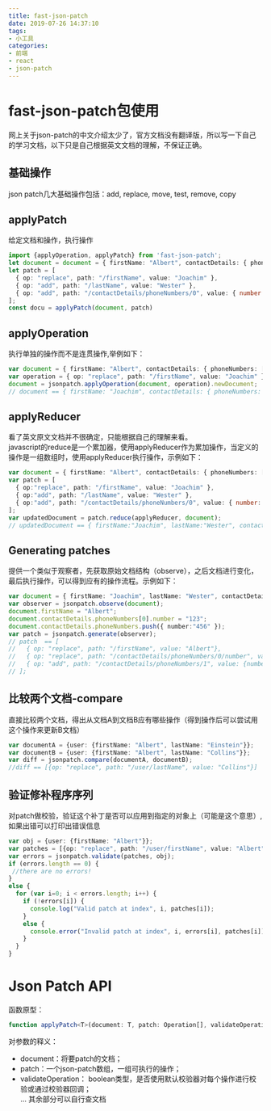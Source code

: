 ```yaml
---
title: fast-json-patch
date: 2019-07-26 14:37:10
tags: 
- 小工具
categories: 
- 前端
- react
- json-patch
---
```

# fast-json-patch包使用
网上关于json-patch的中文介绍太少了，官方文档没有翻译版，所以写一下自己的学习文档，以下只是自己根据英文文档的理解，不保证正确。
## 基础操作
json patch几大基础操作包括：add, replace, move, test, remove, copy
## applyPatch
给定文档和操作，执行操作
```typescript
import {applyOperation, applyPatch} from 'fast-json-patch';
let document = document = { firstName: "Albert", contactDetails: { phoneNumbers: [] } };
let patch = [
  { op: "replace", path: "/firstName", value: "Joachim" },
  { op: "add", path: "/lastName", value: "Wester" },
  { op: "add", path: "/contactDetails/phoneNumbers/0", value: { number: "555-123" }  }
];
const docu = applyPatch(document, patch)
```
## applyOperation
执行单独的操作而不是连贯操作,举例如下：
```typescript
var document = { firstName: "Albert", contactDetails: { phoneNumbers: [] } };
var operation = { op: "replace", path: "/firstName", value: "Joachim" };
document = jsonpatch.applyOperation(document, operation).newDocument;
// document == { firstName: "Joachim", contactDetails: { phoneNumbers: [] }}
```
## applyReducer
看了英文原文文档并不很确定，只能根据自己的理解来看。    
javascript的reduce是一个累加器，使用applyReducer作为累加操作，当定义的操作是一组数组时，使用applyReducer执行操作，示例如下：
```typescript
var document = { firstName: "Albert", contactDetails: { phoneNumbers: [ ] } };
var patch = [
  { op:"replace", path: "/firstName", value: "Joachim" },
  { op:"add", path: "/lastName", value: "Wester" },
  { op:"add", path: "/contactDetails/phoneNumbers/0", value: { number: "555-123" } }
];
var updatedDocument = patch.reduce(applyReducer, document);
// updatedDocument == { firstName:"Joachim", lastName:"Wester", contactDetails:{ phoneNumbers[ {number:"555-123"} ] } };
```
## Generating patches
提供一个类似于观察者，先获取原始文档结构（observe），之后文档进行变化，最后执行操作，可以得到应有的操作流程。示例如下：
```typescript
var document = { firstName: "Joachim", lastName: "Wester", contactDetails: { phoneNumbers: [ { number:"555-123" }] } };
var observer = jsonpatch.observe(document);
document.firstName = "Albert";
document.contactDetails.phoneNumbers[0].number = "123";
document.contactDetails.phoneNumbers.push({ number:"456" });
var patch = jsonpatch.generate(observer);
// patch  == [
//   { op: "replace", path: "/firstName", value: "Albert"},
//   { op: "replace", path: "/contactDetails/phoneNumbers/0/number", value: "123" },
//   { op: "add", path: "/contactDetails/phoneNumbers/1", value: {number:"456"}}
// ];
```
## 比较两个文档-compare
直接比较两个文档，得出从文档A到文档B应有哪些操作（得到操作后可以尝试用这个操作来更新B文档）
```typescript
var documentA = {user: {firstName: "Albert", lastName: "Einstein"}};
var documentB = {user: {firstName: "Albert", lastName: "Collins"}};
var diff = jsonpatch.compare(documentA, documentB);
//diff == [{op: "replace", path: "/user/lastName", value: "Collins"}]
```
## 验证修补程序序列
对patch做校验，验证这个补丁是否可以应用到指定的对象上（可能是这个意思）,如果出错可以打印出错误信息
```typescript
var obj = {user: {firstName: "Albert"}};
var patches = [{op: "replace", path: "/user/firstName", value: "Albert"}, {op: "replace", path: "/user/lastName", value: "Einstein"}];
var errors = jsonpatch.validate(patches, obj);
if (errors.length == 0) {
 //there are no errors!
}
else {
  for (var i=0; i < errors.length; i++) {
    if (!errors[i]) {
      console.log("Valid patch at index", i, patches[i]);
    }
    else {
      console.error("Invalid patch at index", i, errors[i], patches[i]);
    }
  }
}
```
# Json Patch API
函数原型：
```typescript
function applyPatch<T>(document: T, patch: Operation[], validateOperation?: boolean | Validator<T>, mutateDocument: boolean = true, banPrototypeModifications: boolean = true): PatchResult<T>
```
对参数的释义：    
* document：将要patch的文档；    
* patch：一个json-patch数组，一组可执行的操作；    
* validateOperation： boolean类型，是否使用默认校验器对每个操作进行校验或通过校验器回调；    
...
其余部分可以自行查文档

